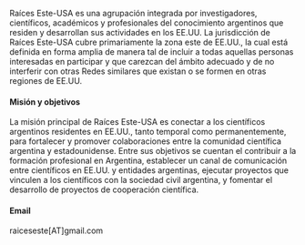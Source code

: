 Raíces Este-USA es una agrupación integrada por investigadores, científicos, académicos y profesionales del conocimiento argentinos que residen y desarrollan sus actividades en los EE.UU. La jurisdicción de Raíces Este-USA cubre primariamente la zona este de EE.UU., la cual está definida en forma amplia de manera tal de incluir a todas aquellas personas interesadas en participar y que carezcan del ámbito adecuado y de no interferir con otras Redes similares que existan o se formen en otras regiones de EE.UU.

#### Misión y objetivos
La misión principal de Raíces Este-USA es conectar a los científicos argentinos residentes en EE.UU., tanto temporal como permanentemente, para fortalecer y promover colaboraciones entre la comunidad científica argentina y estadounidense. Entre sus objetivos se cuentan el contribuir a la formación profesional en Argentina, establecer un canal de comunicación entre científicos en EE.UU. y entidades argentinas, ejecutar proyectos que vinculen a los científicos con la sociedad civil argentina, y fomentar el desarrollo de proyectos de cooperación científica.

#### Email
raiceseste[AT]gmail.com
